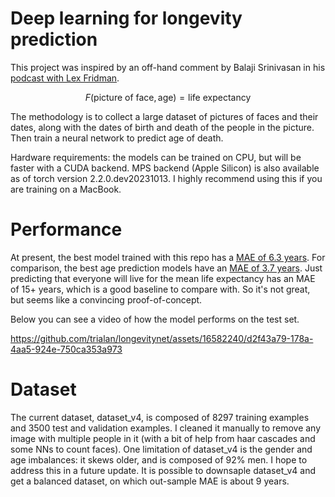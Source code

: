 # Deep learning for longevity prediction
This project was inspired by an off-hand comment by Balaji Srinivasan in his
[podcast with Lex
Fridman](https://www.youtube.com/watch?v=VeH7qKZr0WI&ab_channel=LexFridman).

$$ F(\text{picture of face}, \text{age}) = \text{life expectancy} $$

The methodology is to collect a large dataset of pictures of faces and their dates, along with the dates of birth and death of the people in the picture. Then train a neural network to predict age of death.

Hardware requirements: the models can be trained on CPU, but will be faster with a CUDA backend. MPS backend (Apple Silicon) is also available as of torch version 2.2.0.dev20231013. I highly recommend using this if you are training on a MacBook.

# Performance
At present, the best model trained with this repo has a <u>MAE of 6.3 years</u>. For comparison, the best age prediction models have an [MAE of 3.7 years](https://paperswithcode.com/sota/age-estimation-on-utkface). Just predicting that everyone will live for the mean life expectancy has an MAE of 15+ years, which is a good baseline to compare with. So it's not great, but seems like a convincing proof-of-concept.

Below you can see a video of how the model performs on the test set.

https://github.com/trialan/longevitynet/assets/16582240/d2f43a79-178a-4aa5-924e-750ca353a973
# Dataset
The current dataset, dataset_v4, is composed of 8297 training examples and 3500 test and validation examples. I cleaned it manually to remove any image with multiple people in it (with a bit of help from haar cascades and some NNs to count faces). One limitation of dataset_v4 is the gender and age imbalances: it skews older, and is composed of 92% men. I hope to address this in a future update. It is possible to downsaple dataset_v4 and get a balanced dataset, on which out-sample MAE is about 9 years.
